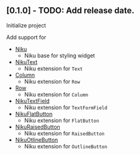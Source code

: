 ## [0.1.0] - TODO: Add release date.
Initialize project

Add support for 
- [Niku](https://github.com/saltyaom/niku/blob/main/docs/base.md)
  - Niku base for styling widget
- [NikuText](https://github.com/saltyaom/niku/blob/main/docs/text.md)
  - Niku extension for `Text`
- [Column](https://github.com/saltyaom/niku/blob/main/docs/column.md)
  - Niku extension for `Row`
- [Row](https://github.com/saltyaom/niku/blob/main/docs/row.md)
  - Niku extension for `Column`
- [NikuTextField](https://github.com/saltyaom/niku/blob/main/docs/textfield.md)
  - Niku extension for `TextFormField`
- [NikuFlatButton](https://github.com/saltyaom/niku/blob/main/docs/flatButton.md)
  - Niku extension for `FlatButton`
- [NikuRaisedButton](https://github.com/saltyaom/niku/blob/main/docs/raisedButton.md)
  - Niku extension for `RaisedButton`
- [NikuOtlineButton](https://github.com/saltyaom/niku/blob/main/docs/outlineButton.md)
  - Niku extension for `OutlineButton`
